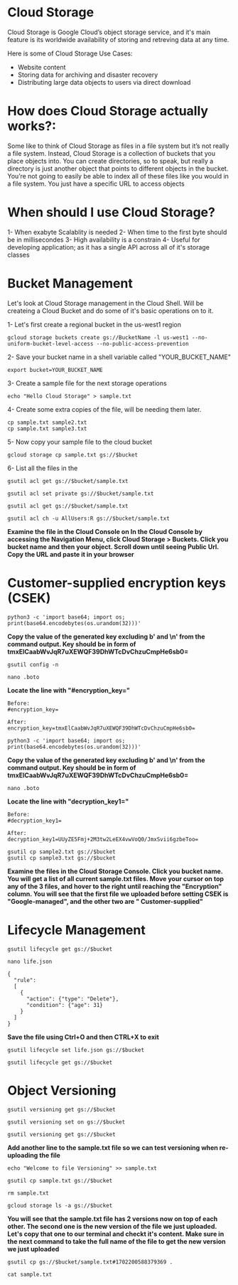 # Cloud Storage

Cloud Storage is Google Cloud’s object storage service, and it's main feature is its worldwide availability of storing and retreving data at any time.

Here is some of Cloud Storage Use Cases:
- Website content
- Storing data for archiving and disaster recovery
- Distributing large data objects to users via direct download

# How does Cloud Storage actually works?:
Some like to think of Cloud Storage as files in a file system but it’s not really a file system. Instead, Cloud Storage is a collection of buckets that you place objects into. You can create directories, so to speak, but really a directory is just another object that points to different objects in the bucket. You’re not going to easily be able to index all of these files like you would in a file system. You just have a specific URL to access objects

# When should I use Cloud Storage? 
1- When exabyte Scalablity is needed
2- When time to the first byte should be in millisecondes
3- High availability is a constrain
4- Useful for developing application; as it has a single API across all of it's storage classes

# Bucket Management
Let's look at Cloud Storage management in the Cloud Shell. Will be createing a Cloud Bucket and do some of it's basic operations on to it.

1- Let's first create a regional bucket in the us-west1 region
```
gcloud storage buckets create gs://BucketName -l us-west1 --no-uniform-bucket-level-access --no-public-access-prevention
```

2- Save your bucket name in a shell variable called "YOUR_BUCKET_NAME"
```
export bucket=YOUR_BUCKET_NAME
```

3- Create a sample file for the next storage operations
```
echo "Hello Cloud Storage" > sample.txt
```

4- Create some extra copies of the file, will be needing them later.
```
cp sample.txt sample2.txt
cp sample.txt sample3.txt
```

5- Now copy your sample file to the cloud bucket
```
gcloud storage cp sample.txt gs://$bucket
```

6- List all the files in the 


 
```
gsutil acl get gs://$bucket/sample.txt
```

```
gsutil acl set private gs://$bucket/sample.txt
```

```
gsutil acl get gs://$bucket/sample.txt
```

```
gsutil acl ch -u AllUsers:R gs://$bucket/sample.txt
```

**Examine the file in the Cloud Console on In the Cloud Console by accessing the Navigation Menu, click Cloud Storage > Buckets. Click you bucket name and then your object. Scroll down until seeing Public Url. Copy the URL and paste it in your browser**

# Customer-supplied encryption keys (CSEK)

```
python3 -c 'import base64; import os; print(base64.encodebytes(os.urandom(32)))'
```

**Copy the value of the generated key excluding b' and \n' from the command output. Key should be in form of tmxElCaabWvJqR7uXEWQF39DhWTcDvChzuCmpHe6sb0=**

```
gsutil config -n
```

```
nano .boto
```

**Locate the line with "#encryption_key="**

```
Before:
#encryption_key=

After:
encryption_key=tmxElCaabWvJqR7uXEWQF39DhWTcDvChzuCmpHe6sb0=
```

```
python3 -c 'import base64; import os; print(base64.encodebytes(os.urandom(32)))'
```

**Copy the value of the generated key excluding b' and \n' from the command output. Key should be in form of tmxElCaabWvJqR7uXEWQF39DhWTcDvChzuCmpHe6sb0=**

```
nano .boto
```

**Locate the line with "decryption_key1="**

```
Before:
#decryption_key1=

After:
decryption_key1=UUyZE5Fmj+2M3tw2LeEX4vwVoQ0/JmxSvii6gzbeToo=
```

```
gsutil cp sample2.txt gs://$bucket
gsutil cp sample3.txt gs://$bucket
```

**Examine the files in the Cloud Storage Console. Click you bucket name. You will get a list of all current sample.txt files. Move your cursor on top any of the 3 files, and hover to the right until reaching the "Encryption" column. You will see that the first file we uploaded before setting CSEK is "Google-managed", and the other two are " Customer-supplied"**

# Lifecycle Management

```
gsutil lifecycle get gs://$bucket
```

```
nano life.json
```

```
{
  "rule":
  [
    {
      "action": {"type": "Delete"},
      "condition": {"age": 31}
    }
  ]
}
```

**Save the file using Ctrl+O and then CTRL+X to exit**

```
gsutil lifecycle set life.json gs://$bucket
```

```
gsutil lifecycle get gs://$bucket
```

# Object Versioning

```
gsutil versioning get gs://$bucket
```

```
gsutil versioning set on gs://$bucket
```

```
gsutil versioning get gs://$bucket
```

**Add another line to the sample.txt file so we can test versioning when re-uploading the file**

```
echo "Welcome to file Versioning" >> sample.txt
```

```
gsutil cp sample.txt gs://$bucket
```

```
rm sample.txt
```

```
gcloud storage ls -a gs://$bucket
```

**You will see that the sample.txt file has 2 versions now on top of each other. The second one is the new version of the file we just uploaded. Let's copy that one to our terminal and checkt it's content. Make sure in the next command to take the full name of the file to get the new version we just uploaded**

```
gsutil cp gs://$bucket/sample.txt#1702200588379369 .
```

```
cat sample.txt
```

